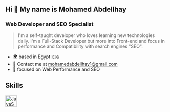 
## Hi 👋 My name is **Mohamed Abdellhay**
### Web Developer and SEO Specialist

>I'm a self-taught developer who loves learning new technologies daily. I'm a Full-Stack Developer but more into Front-end and focus in performance and Compatibility with search engines "SEO".

+ 🌍  based in Egypt :egypt:
+ 📧 Contact me at [mohamedabdellhay1@gmail.com](mailto:mohamedabdellhay1@gmail.com)
+ 🧠 focused on Web Performance and SEO

## Skills
<img src="https://raw.githubusercontent.com/danielcranney/readme-generator/main/public/icons/skills/javascript-colored.svg" width="36" alt="JavaScript">
<!--
**mohamedabdellhay/mohamedabdellhay** is a ✨ _special_ ✨ repository because its `README.md` (this file) appears on your GitHub profile.

Here are some ideas to get you started:

- 🔭 I’m currently working on ...
- 🌱 I’m currently learning ...
- 👯 I’m looking to collaborate on ...
- 🤔 I’m looking for help with ...
- 💬 Ask me about ...
- 📫 How to reach me: ...
- 😄 Pronouns: ...
- ⚡ Fun fact: ...
-->

